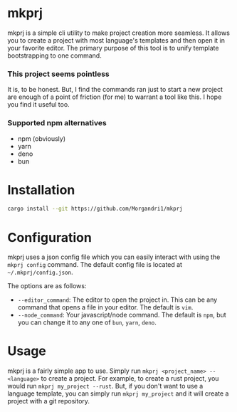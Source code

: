 # mkprj
mkprj is a simple cli utility to make project creation more seamless. It allows you to create a project with most language's templates and then open it in your favorite editor. The primary purpose of this tool is to unify template bootstrapping to one command.

### This project seems pointless
It is, to be honest. But, I find the commands ran just to start a new project are enough of a point of friction (for me) to warrant a tool like this. I hope you find it useful too.

### Supported npm alternatives
- npm (obviously)
- yarn
- deno
- bun

### 

# Installation
```bash
cargo install --git https://github.com/Morgandri1/mkprj
```

# Configuration
mkprj uses a json config file which you can easily interact with using the `mkprj config` command. The default config file is located at `~/.mkprj/config.json`.

The options are as follows:
- `--editor_command`: The editor to open the project in. This can be any command that opens a file in your editor. The default is `vim`.
- `--node_command`: Your javascript/node command. The default is `npm`, but you can change it to any one of `bun`, `yarn`, `deno`.

# Usage
mkprj is a fairly simple app to use. Simply run `mkprj <project_name> --<language>` to create a project. For example, to create a rust project, you would run `mkprj my_project --rust`. But, if you don't want to use a language template, you can simply run `mkprj my_project` and it will create a project with a git repository.